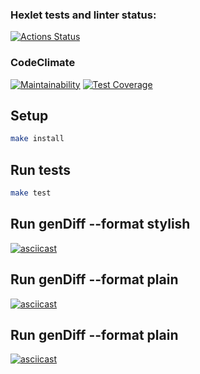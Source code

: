 ### Hexlet tests and linter status:
[![Actions Status](https://github.com/aleksabramov77/frontend-project-46/actions/workflows/hexlet-check.yml/badge.svg)](https://github.com/aleksabramov77/frontend-project-46/actions)

### CodeClimate
[![Maintainability](https://api.codeclimate.com/v1/badges/b9ba63181814bc7fa312/maintainability)](https://codeclimate.com/github/aleksabramov77/frontend-project-46/maintainability)
[![Test Coverage](https://api.codeclimate.com/v1/badges/b9ba63181814bc7fa312/test_coverage)](https://codeclimate.com/github/aleksabramov77/frontend-project-46/test_coverage)

## Setup

```bash
make install
```

## Run tests

```bash
make test
```

## Run genDiff --format stylish
[![asciicast](https://asciinema.org/a/TXx6ffTTET7f5IJRCaMQqCC5N.svg)](https://asciinema.org/a/TXx6ffTTET7f5IJRCaMQqCC5N)

## Run genDiff --format plain
[![asciicast](https://asciinema.org/a/ysS0VMZVw0y4DGtqZEDpsQeDs.svg)](https://asciinema.org/a/ysS0VMZVw0y4DGtqZEDpsQeDs)

## Run genDiff --format plain
[![asciicast](https://asciinema.org/a/VA9dFqTkLsmg3enCsJ0MEPf9S.svg)](https://asciinema.org/a/VA9dFqTkLsmg3enCsJ0MEPf9S)
